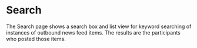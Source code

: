 # Search

The Search page shows a search box and list view for keyword searching of instances of outbound news feed items. The results are the participants who posted those items.
